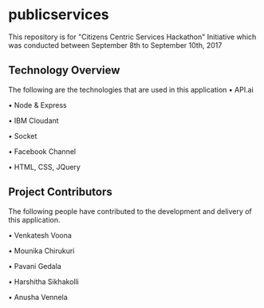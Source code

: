 # publicservices
This repository is for "Citizens Centric Services Hackathon" Initiative which was conducted between September 8th to September 10th, 2017

## Technology Overview
The following are the technologies that are used in this application
• API.ai

• Node & Express

• IBM Cloudant

• Socket

• Facebook Channel

• HTML, CSS, JQuery

## Project Contributors

The following people have contributed to the development and delivery of this application. 

• Venkatesh Voona

• Mounika Chirukuri

• Pavani Gedala

• Harshitha Sikhakolli

• Anusha Vennela



